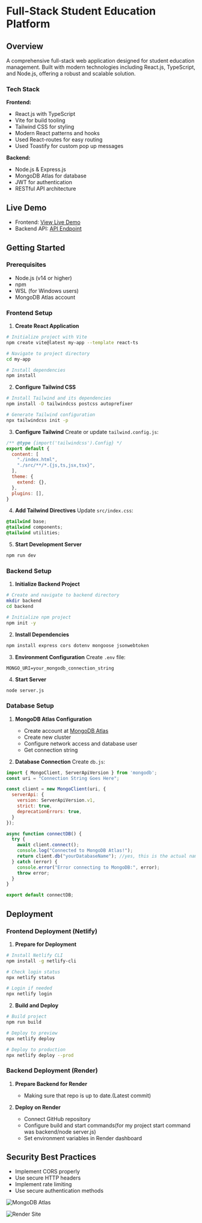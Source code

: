 # Full-Stack Student Education Platform

## Overview
A comprehensive full-stack web application designed for student education management. Built with modern technologies including React.js, TypeScript, and Node.js, offering a robust and scalable solution.

### Tech Stack
**Frontend:**
- React.js with TypeScript
- Vite for build tooling
- Tailwind CSS for styling
- Modern React patterns and hooks
- Used React-routes for easy routing 
- Used Toastify for custom pop up messages

**Backend:**
- Node.js & Express.js
- MongoDB Atlas for database
- JWT for authentication
- RESTful API architecture

## Live Demo
- Frontend: [View Live Demo](https://studentedu-ui.netlify.app/)
- Backend API: [API Endpoint](https://task-intern-n5bn.onrender.com/)

## Getting Started

### Prerequisites
- Node.js (v14 or higher)
- npm 
- WSL (for Windows users)
- MongoDB Atlas account

### Frontend Setup

1. **Create React Application**
```bash
# Initialize project with Vite
npm create vite@latest my-app --template react-ts

# Navigate to project directory
cd my-app

# Install dependencies
npm install
```

2. **Configure Tailwind CSS**
```bash
# Install Tailwind and its dependencies
npm install -D tailwindcss postcss autoprefixer

# Generate Tailwind configuration
npx tailwindcss init -p
```

3. **Configure Tailwind**
Create or update `tailwind.config.js`:
```javascript
/** @type {import('tailwindcss').Config} */
export default {
  content: [
    "./index.html",
    "./src/**/*.{js,ts,jsx,tsx}",
  ],
  theme: {
    extend: {},
  },
  plugins: [],
}
```

4. **Add Tailwind Directives**
Update `src/index.css`:
```css
@tailwind base;
@tailwind components;
@tailwind utilities;
```

5. **Start Development Server**
```bash
npm run dev
```

### Backend Setup

1. **Initialize Backend Project**
```bash
# Create and navigate to backend directory
mkdir backend
cd backend

# Initialize npm project
npm init -y
```

2. **Install Dependencies**
```bash
npm install express cors dotenv mongoose jsonwebtoken
```

3. **Environment Configuration**
Create `.env` file:
```env
MONGO_URI=your_mongodb_connection_string
```


4. **Start Server**
```bash
node server.js
```

### Database Setup

1. **MongoDB Atlas Configuration**
   - Create account at [MongoDB Atlas](https://www.mongodb.com/cloud/atlas)
   - Create new cluster
   - Configure network access and database user
   - Get connection string

2. **Database Connection**
Create `db.js`:
```javascript
import { MongoClient, ServerApiVersion } from 'mongodb';
const uri = "Connection String Goes Here";

const client = new MongoClient(uri, {
  serverApi: {
    version: ServerApiVersion.v1,
    strict: true,
    deprecationErrors: true,
  }
});

async function connectDB() {
  try {
    await client.connect();
    console.log("Connected to MongoDB Atlas!");
    return client.db("yourDatabaseName"); //yes, this is the actual name of the database
  } catch (error) {
    console.error("Error connecting to MongoDB:", error);
    throw error;
  }
}

export default connectDB;
```

## Deployment

### Frontend Deployment (Netlify)

1. **Prepare for Deployment**
```bash
# Install Netlify CLI
npm install -g netlify-cli

# Check login status
npx netlify status

# Login if needed
npx netlify login
```

2. **Build and Deploy**
```bash
# Build project
npm run build

# Deploy to preview
npx netlify deploy

# Deploy to production
npx netlify deploy --prod
```

### Backend Deployment (Render)

1. **Prepare Backend for Render**
   - Making sure that repo is up to date.(Latest commit)

2. **Deploy on Render**
   - Connect GitHub repository
   - Configure build and start commands(for my project start command was backend/node server.js)
   - Set environment variables in Render dashboard

## Security Best Practices

- Implement CORS properly
- Use secure HTTP headers
- Implement rate limiting
- Use secure authentication methods


![MongoDB Atlas](public/mongoatlas.png)


![Render Site](public/render.png)